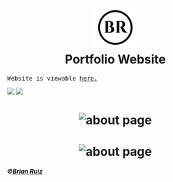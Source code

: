 <h1 align="center">
    <img alt="logo" title="br logo" src="https://github.com/BrianRuizy/portfolio-website-3.0/blob/master/Misc/BR%20logo%20blk.png" width="100"> </br>
    Portfolio Website
</h1>

<pre>Website is viewable <a href="https://brianruizy.com" target="_blank">here.</a></pre>
![](https://camo.githubusercontent.com/d0f65430681b67b7104f6130ada8c098ec5f66ba/68747470733a2f2f696d672e736869656c64732e696f2f62616467652f636f64652532307374796c652d7374616e646172642d627269676874677265656e2e7376673f7374796c653d666c6174)
![](https://camo.githubusercontent.com/a307f74a14e41e762300323414ddef81f3d53ae2/68747470733a2f2f696d672e736869656c64732e696f2f6769746875622f6c6963656e73652f736f757263657265722d696f2f736f757263657265722d6170702e7376673f636f6c6f72423d666630303030)

<h1 align="center">
    <img alt="about page" title="website" src="https://github.com/BrianRuizy/portfolio-website/blob/master/Misc/portfolio-website-phones-mockup.png">
</h1>

    
<h1 align="center">
    <img alt="about page" title="website" src="https://github.com/BrianRuizy/portfolio-website/blob/dev/Misc/about-page.png">
</h1>


##### ©[Brian Ruiz](https://github.com/BrianRuizy)
